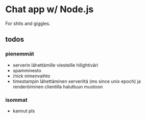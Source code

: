 # Chat app w/ Node.js

For shits and giggles.

## todos

### pienemmät
- serverin lähettämille viesteille hilightiväri
- spamminesto
- /nick nimenvaihto
- timestampin lähettäminen serveriltä (ms since unix epoch) ja renderöiminen clientilla haluttuun muotoon

### isommat
- kannut pls
